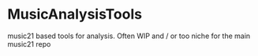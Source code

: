 # MusicAnalysisTools
music21 based tools for analysis. Often WIP and / or too niche for the main music21 repo
